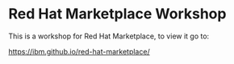 # Red Hat Marketplace Workshop

This is a workshop for Red Hat Marketplace, to view it go to:

<https://ibm.github.io/red-hat-marketplace/>
